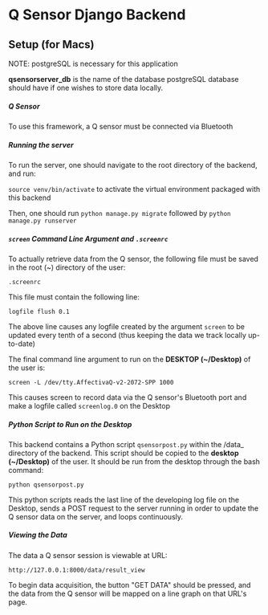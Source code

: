 # Q Sensor Django Backend 

## Setup (for Macs)
NOTE: postgreSQL is necessary for this application 

**qsensorserver_db** is the name of the database postgreSQL database should have if one wishes to store data locally.  

##### Q Sensor 
To use this framework, a Q sensor must be connected via Bluetooth 

##### Running the server 
To run the server, one should navigate to the root directory of the backend, and run: 

`source venv/bin/activate` to activate the virtual environment packaged with this backend


Then, one should run 
`python manage.py migrate` followed by 
`python manage.py runserver` 


##### `screen` Command Line Argument and `.screenrc` 
To actually retrieve data from the Q sensor, the following file must be saved in the root (~) directory of the user:

`.screenrc` 

This file must contain the following line: 

`logfile flush 0.1` 

The above line causes any logfile created by the argument `screen` to be updated every tenth of a second (thus keeping the data we track locally up-to-date)

The final command line argument to run on the **DESKTOP (~/Desktop)** of the user is: 

`screen -L /dev/tty.AffectivaQ-v2-2072-SPP 1000` 

This causes screen to record data via the Q sensor's Bluetooth port and make a logfile called `screenlog.0` on the Desktop


##### Python Script to Run on the Desktop 
This backend contains a Python script `qsensorpost.py` within the /data_ directory of the backend.  This script should be copied to the **desktop (~/Desktop)** of the user.  It should be run from the desktop through the bash command: 

`python qsensorpost.py` 

This python scripts reads the last line of the developing log file on the Desktop, sends a POST request to the server running in order to update the Q sensor data on the server, and loops continuously.  


##### Viewing the Data

The data a Q sensor session is viewable at URL: 

`http://127.0.0.1:8000/data/result_view` 

To begin data acquisition, the button "GET DATA" should be pressed, and the data from the Q sensor will be mapped on a line graph on that URL's page. 

 
